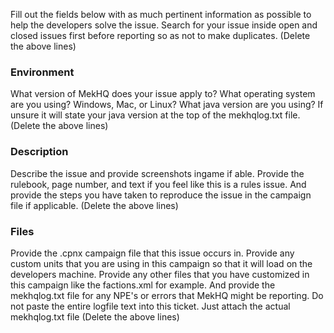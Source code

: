 Fill out the fields below with as much pertinent information as possible to help the developers solve the issue.
Search for your issue inside open and closed issues first before reporting so as not to make duplicates.
(Delete the above lines)

### Environment
What version of MekHQ does your issue apply to?
What operating system are you using?  Windows, Mac, or Linux?
What java version are you using?  If unsure it will state your java version at the top of the mekhqlog.txt file.
(Delete the above lines)

### Description
Describe the issue and provide screenshots ingame if able.
Provide the rulebook, page number, and text if you feel like this is a rules issue.
And provide the steps you have taken to reproduce the issue in the campaign file if applicable.
(Delete the above lines)

### Files
Provide the .cpnx campaign file that this issue occurs in.
Provide any custom units that you are using in this campaign so that it will load on the developers machine.
Provide any other files that you have customized in this campaign like the factions.xml for example.
And provide the mekhqlog.txt file for any NPE's or errors that MekHQ might be reporting.
Do not paste the entire logfile text into this ticket. Just attach the actual mekhqlog.txt file
(Delete the above lines)
